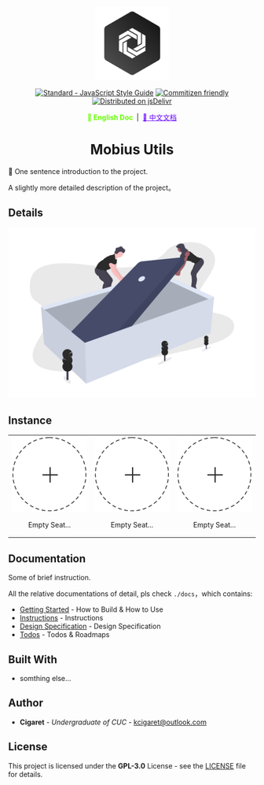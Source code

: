 <p align="center">
  <a href="#" target="_blank" rel="noopener noreferrer">
    <img width="150" src="./public/assets/thoughts-daily.jpg" alt="Thoughts Daily Logo"/>
  </a>
</p>

<p align="center">
  <a href="https://standardjs.com"><img src="https://img.shields.io/badge/code_style-standard-brightgreen.svg" alt="Standard - JavaScript Style Guide"></a>
  <a href="http://commitizen.github.io/cz-cli/"><img src="https://img.shields.io/badge/commitizen-friendly-brightgreen.svg" alt="Commitizen friendly"></a>
  <a href="https://www.jsdelivr.com/package/gh/we-mobius/mobius-ui"><img src="https://data.jsdelivr.com/v1/package/gh/we-mobius/mobius-ui/badge" alt="Distributed on jsDelivr"></a>
</p>

<p align="center">
  <span style="font-weight: bold; color: hsla(96, 100%, 50%, 100%);">📜 English Doc </span>
  &nbsp;|&nbsp;
  <a href="./docs/readme_zh.md" style="color: hsla(264, 100%, 50%, 100%);">📜 中文文档</a>
</p>

<h1 align="center">Mobius Utils</h1>

🎨 One sentence introduction to the project.

A slightly more detailed description of the project。

## Details

![details of product](./public/assets/details.png)

## Instance

<table>
  <tbody>
    <tr>
      <td align="center" valign="middle">
        <a href="#Instance" target="_blank">
          <img width='1000px' src="./public/assets/empty-seat.png"/>
        </a>
        <p style="width: 100%; text-align: center;">Empty Seat...</p>
      </td>
      <td align="center" valign="middle">
        <a href="#Instance" target="_blank">
          <img width="1000px" src="./public/assets/empty-seat.png"/>
        </a>
        <p style="width: 100%; text-align: center;">Empty Seat...</p>
      </td>
      <td align="center" valign="middle">
        <a href="#Instance" target="_blank">
          <img width="1000px" src="./public/assets/empty-seat.png"/>
        </a>
        <p style="width: 100%; text-align: center;">Empty Seat...</p>
      </td>
    </tr>
  </tbody>
</table>

## Documentation

Some of brief instruction.

All the relative documentations of detail, pls check `./docs`，which contains:

- [Getting Started](./docs/getting_started.md) - How to Build & How to Use
- [Instructions](./docs/instructions.md) - Instructions
- [Design Specification](./docs/design_specification.md) - Design Specification
- [Todos](./docs/todos.md) - Todos & Roadmaps

## Built With

- somthing else...

## Author

- **Cigaret** - *Undergraduate of CUC* - kcigaret@outlook.com

## License

This project is licensed under the **GPL-3.0** License - see the [LICENSE](LICENSE) file for details.
